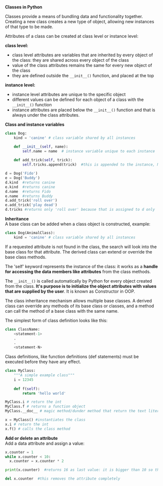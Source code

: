**Classes in Python**  

Classes provide a means of bundling data and functionality together. Creating a 
new class creates a new type of object, allowing new instances of that type to be 
made.

Attributes of a class can be created at class level or instance level:

**class level:**
* class level attributes are variables that are inherited by every object of the class: they are shared across every object of the class
* value of the class attributes remains the same for every new object of the class
* they are defined outside the `__init__()` function, and placed at the top

**instance level:**
* instance level attributes are unique to the specific object
* different values can be defined for each object of a class with the `__init__()` function
* instance attributes are placed below the `__init__()` function and that is always under the class attributes.

**Class and instance variables**  
```py
class Dog:
    kind = 'canine' # class variable shared by all instances

    def __init__(self, name):
        self.name = name  # instance variable unique to each instance
        
    def add_trick(self, trick):
        self.tricks.append(trick)  #this is appended to the instance, NOT the class

d = Dog('Fido')
e = Dog('Buddy')
d.kind  #returns canine
e.kind  #returns canine
d.name  #returns Fido
e.name  #returns Buddy
d.add_trick('roll over')
e.add_trick('play dead')
d.tricks #returns only 'roll over' because that is assigned to d only
```

**Inheritance**  
A base class can be added when a class object is constructed, example:  
```py
class Dog(AnimalClass):
    kind = 'canine' # class variable shared by all instances
```
If a requested attribute is not found in the class, the search will look into the base class for that attribute. The derived class can extend or override the base class methods.

The 'self' keyword represents the instance of the class: it works as a **handle for accessing the data members like attributes** from the class methods.

The `__init__()` is called automatically by Python for every object created from the class. **It's purpose is to initialize the object attributes with values that are supplied by the user**. It is known as Constructor in OOP.

The class inheritance mechanism allows multiple base classes. A derived class 
can override any methods of its base class or classes, and a method can call 
the method of a base class with the same name.

The simplest form of class definition looks like this:
```py
class ClassName:
    <statement-1>
    .
    .
    <statement-N>
```
Class definitions, like function definitions (def statements) must be executed 
before they have any effect.
```py
class MyClass:
    """A simple example class"""
    i = 12345
    
    def f(self):
        return 'hello world'

MyClass.i # return the int
MyClass.f # returns a function object
MyClass.__doc__ # magic method/dunder method that return the text literal

x = MyClass() #instantiates the class
x.i # return the int
x.f() # calls the class method
```

**Add or delete an attribute**  
Add a data attribute and assign a value:  
```py
x.counter = 1
while x.counter < 10:
  x.counter = x.counter * 2

print(x.counter)  #returns 16 as last value: it is bigger than 10 so the loop stops

del x.counter  #this removes the attribute completely
```


